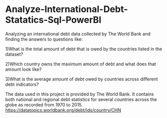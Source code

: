 # Analyze-International-Debt-Statatics-Sql-PowerBI

Analyzing an international debt data collected by The World Bank and finding the answers to questions like:

1)What is the total amount of debt that is owed by the countries listed in the dataset?

2)Which country owns the maximum amount of debt and what does that amount look like?

3)What is the average amount of debt owed by countries across different debt indicators?

The data used in this project is provided by The World Bank. It contains both national and regional debt statistics for several countries across the globe as recorded from 1970 to 2015. https://datatopics.worldbank.org/debt/ids/country/CHN
